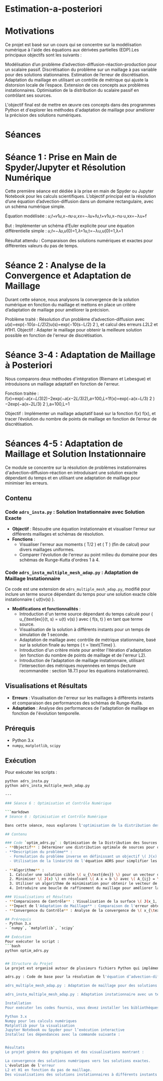 # Estimation-a-posteriori

# Motivations
Ce projet est basé sur un cours qui se concentre sur la modélisation numérique à l'aide des équations aux dérivées partielles (EDP).Les principaux objectifs sont les suivants :

Modélisation d’un problème d’advection-diffusion-réaction-production pour un scalaire passif.
Discrétisation du problème sur un maillage à pas variable pour des solutions stationnaires.
Estimation de l’erreur de discrétisation.
Adaptation du maillage en utilisant un contrôle de métrique qui ajuste la distorsion locale de l’espace.
Extension de ces concepts aux problèmes instationnaires.
Optimisation de la distribution du scalaire passif en contrôlant ses sources.

L'objectif final est de mettre en œuvre ces concepts dans des programmes Python et d'explorer les méthodes d'adaptation de maillage pour améliorer la précision des solutions numériques.

# Séances
# Séance 1 : Prise en Main de Spyder/Jupyter et Résolution Numérique
Cette première séance est dédiée à la prise en main de Spyder ou Jupyter Notebook pour les calculs scientifiques. L’objectif principal est la résolution d’une équation d’advection-diffusion dans un domaine rectangulaire, avec un schéma numérique simple.

Équation modélisée :
𝑢,𝑡+𝑣1𝑢,𝑥−𝑛𝑢⋅𝑢,𝑥𝑥=−𝜆𝑢+𝑓u,t+v1u,x−nu⋅u,xx=−λu+f

But : Implémenter un schéma d’Euler explicite pour une équation différentielle simple :
𝑢,𝑡=−𝜆𝑢,𝑢(0)=1,𝜆=1u,t=−λu,u(0)=1,λ=1

Résultat attendu : Comparaison des solutions numériques et exactes pour différentes valeurs du pas de temps.

# Séance 2 : Analyse de la Convergence et Adaptation de Maillage
Durant cette séance, nous analysons la convergence de la solution numérique en fonction du maillage et mettons en place un critère d’adaptation de maillage pour améliorer la précision.

Problème traité : Résolution d’un problème d’advection-diffusion avec 
𝑢(𝑠)=exp⁡(−10(𝑠−𝐿/2)2)u(s)=exp(−10(s−L/2) 2 ), et calcul des erreurs 
𝐿2L2 et 𝐻1H1.
Objectif : Adapter le maillage pour obtenir la meilleure solution possible en fonction de l'erreur de discrétisation.

# Séance 3-4 : Adaptation de Maillage à Posteriori
Nous comparons deux méthodes d'intégration (Riemann et Lebesgue) et introduisons un maillage adaptatif en fonction de l'erreur.

Fonction traitée :
𝑓(𝑥)=exp⁡(−𝑎(𝑥−𝐿/3)2)−2exp(−𝑎(𝑥−2𝐿/3)2),𝑎=100,𝐿=1f(x)=exp(−a(x−L/3) 2 )−2exp(−a(x−2L/3) 2 ),a=100,L=1

Objectif : Implémenter un maillage adaptatif basé sur la fonction 𝑓(𝑥)
f(x), et tracer l’évolution du nombre de points de maillage en fonction de l’erreur de discrétisation.

# Séances 4-5 : Adaptation de Maillage et Solution Instationnaire

Ce module se concentre sur la résolution de problèmes instationnaires d'advection-diffusion-réaction en introduisant une solution exacte dépendant du temps et en utilisant une adaptation de maillage pour minimiser les erreurs.

## Contenu

### Code `adrs_insta.py` : Solution Instationnaire avec Solution Exacte
- **Objectif** : Résoudre une équation instationnaire et visualiser l'erreur sur différents maillages et schémas de résolution.
- **Fonctions** :
  - Visualiser l'erreur aux moments \( T/2 \) et \( T \) (fin de calcul) pour divers maillages uniformes.
  - Comparer l'évolution de l'erreur au point milieu du domaine pour des schémas de Runge-Kutta d'ordres 1 à 4.

### Code `adrs_insta_multiple_mesh_adap.py` : Adaptation de Maillage Instationnaire
Ce code est une extension de `adrs_multiple_mesh_adap.py`, modifié pour inclure un terme source dépendant du temps pour une solution exacte cible instationnaire \( u(t)v(s) \).

- **Modifications et fonctionnalités** :
  - Introduction d'un terme source dépendant du temps calculé pour \( u_{\text{ex}}(t, s) = u(t) v(s) \) avec \( f(s, t) \) en tant que terme source.
  - Visualisation de la solution à différents instants pour un temps de simulation de 1 seconde.
  - Adaptation de maillage avec contrôle de métrique stationnaire, basé sur la solution finale au temps \( t = \text{Time} \).
  - Introduction d'un critère mixte pour arrêter l'itération d'adaptation (en fonction du nombre de points de maillage et de l'erreur L2).
  - Introduction de l’adaptation de maillage instationnaire, utilisant l'intersection des métriques moyennées en temps (lecture recommandée : section 18.7.1 pour les équations instationnaires).

## Visualisations et Résultats
- **Erreurs** : Visualisation de l'erreur sur les maillages à différents instants et comparaison des performances des schémas de Runge-Kutta.
- **Adaptation** : Analyse des performances de l'adaptation de maillage en fonction de l'évolution temporelle.

## Prérequis
- Python 3.x
- `numpy`, `matplotlib`, `scipy`

## Exécution
Pour exécuter les scripts :
```bash
python adrs_insta.py
python adrs_insta_multiple_mesh_adap.py

---

### Séance 6 : Optimisation et Contrôle Numérique

```markdown
# Séance 6 : Optimisation et Contrôle Numérique

Dans cette séance, nous explorons l'optimisation de la distribution des sources dans un problème d'advection-diffusion-réaction en utilisant un modèle linéaire pour simplifier les calculs.

## Contenu

### Code `optim_adrs.py` : Optimisation de la Distribution des Sources
- **Objectif** : Déterminer une distribution optimale de sources pour obtenir une solution ciblée, \( u_{\text{des}} \), en minimisant l'erreur.
- **Description du problème** :
  - Formulation du problème inverse en définissant un objectif \( J(x) = \frac{1}{2} ||u(x) - u_{\text{des}}||^2 \).
  - Utilisation de la linéarité de l'équation ADRS pour simplifier les calculs des gradients et de la matrice Hessienne.
  
- **Algorithme** :
  1. Calculer une solution cible \( u_{\text{des}} \) pour un vecteur de contrôle donné \( x_{\text{cible}} \).
  2. Minimiser \( J(x) \) en résolvant \( A x = b \) avec \( A_{ij} = \langle u_i, u_j \rangle_{L2} \) et \( b_i = \langle u_i, u_{\text{des}} - u_0 \rangle_{L2} \).
  3. Utiliser un algorithme de minimisation pour obtenir le vecteur de contrôle optimal \( x_{\text{opt}} \) en fonction de la solution cible.
  4. Introduire une boucle de raffinement du maillage pour améliorer la convergence de la solution vers \( x_{\text{opt}} \).

### Visualisations et Résultats
- **Comparaisons de Contrôle** : Visualisation de la surface \( J(x_1, x_2) \) en échantillonnant les deux premiers contrôles, les autres étant fixes.
- **Impact de l'Adaptation de Maillage** : Comparaison de l'erreur obtenue avec et sans adaptation de maillage.
- **Convergence du Contrôle** : Analyse de la convergence de \( x_{\text{opt}} \) avec le raffinement du maillage.

## Prérequis
- Python 3.x
- `numpy`, `matplotlib`, `scipy`

## Exécution
Pour exécuter le script :
```bash
python optim_adrs.py


## Structure du Projet
Le projet est organisé autour de plusieurs fichiers Python qui implémentent les concepts abordés dans les séances :

adrs.py : Code de base pour la résolution de l'équation d’advection-diffusion.

adrs_multiple_mesh_adap.py : Adaptation de maillage pour des solutions stationnaires.

adrs_insta_multiple_mesh_adap.py : Adaptation instationnaire avec un terme source dépendant du temps.

Installation
Pour exécuter les codes fournis, vous devez installer les bibliothèques suivantes :

Python 3.x
Numpy pour les calculs numériques
Matplotlib pour la visualisation
Jupyter Notebook ou Spyder pour l’exécution interactive
Installez les dépendances avec la commande suivante :


Résultats
Le projet génère des graphiques et des visualisations montrant :

La convergence des solutions numériques vers les solutions exactes.
L'évolution de l'erreur 
L2 et H1 en fonction du pas de maillage.
Des visualisations des solutions instationnaires à différents instants de temps.
